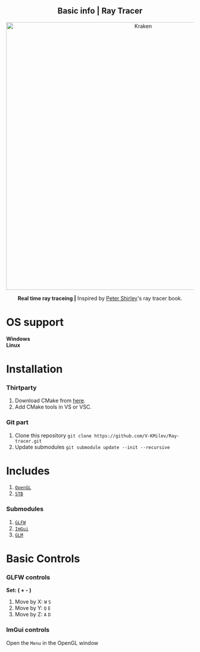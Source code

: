 <h2 align="center"> Basic info | Ray Tracer</h2>
<p align="center">
    <img src="https://media.discordapp.net/attachments/710039794884935743/912607382071304192/unknown-8.png?width=720&height=251" width="720px;" alt="Kraken"/><br />

<p align="center">
<b>Real time ray traceing |</b> Inspired by <a href="https://raytracing.github.io">Peter Shirley</a>'s ray tracer book. </p>

# OS support
**Windows**\
**Linux**

# Installation

### Thirtparty
1. Download CMake from [here](https://cmake.org/download/).
3. Add CMake tools in VS or VSC.

### Git part
1. Clone this repository `git clone https://github.com/V-KMilev/Ray-tracer.git`
2. Update submodules `git submodule update --init --recursive`

# Includes
1. [`OpenGL`](https://www.opengl.org)
2. [`STB`](https://github.com/nothings/stb)
  
### Submodules
1. [`GLFW`](https://github.com/glfw/glfw)
2. [`ImGui`](https://github.com/ocornut/imgui)
3. [`GLM`](https://github.com/g-truc/glm)
  
# Basic Controls
### GLFW controls
**Set: ( + - )**
1. Move by X: `W` `S`
2. Move by Y: `Q` `E`
3. Move by Z: `A` `D`
  
### ImGui controls
Open the `Menu` in the OpenGL window
